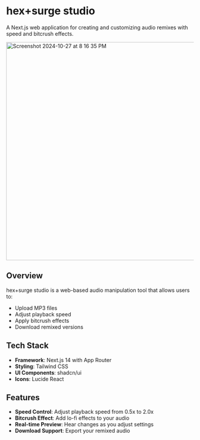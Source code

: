 # hex+surge studio

A Next.js web application for creating and customizing audio remixes with speed and bitcrush effects.

<img width="587" alt="Screenshot 2024-10-27 at 8 16 35 PM" src="https://github.com/user-attachments/assets/536b514e-0726-4c51-8765-57edc3a12d98">


## Overview

hex+surge studio is a web-based audio manipulation tool that allows users to:
- Upload MP3 files
- Adjust playback speed
- Apply bitcrush effects
- Download remixed versions

## Tech Stack

- **Framework**: Next.js 14 with App Router
- **Styling**: Tailwind CSS
- **UI Components**: shadcn/ui
- **Icons**: Lucide React



## Features

- **Speed Control**: Adjust playback speed from 0.5x to 2.0x
- **Bitcrush Effect**: Add lo-fi effects to your audio
- **Real-time Preview**: Hear changes as you adjust settings
- **Download Support**: Export your remixed audio
